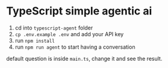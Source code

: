 # TypeScript simple agentic ai

1. cd into `typescript-agent` folder
2. `cp .env.example .env` and add your API key
3. run `npm install`
4. run `npm run agent` to start having a conversation

default question is inside `main.ts`, change it and see the result.
